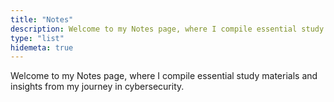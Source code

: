 ```yaml
---
title: "Notes"
description: Welcome to my Notes page, where I compile essential study materials and insights from my journey in cybersecurity.
type: "list"
hidemeta: true
--- 
```

Welcome to my Notes page, where I compile essential study materials and insights from my journey in cybersecurity. 
  
  